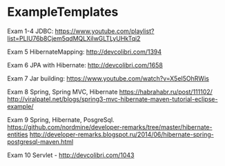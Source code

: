 # ExampleTemplates

Exam 1-4 JDBC: https://www.youtube.com/playlist?list=PLIU76b8Cjem5qdMQLXiIwGLTLyUHkTqi2

Exam 5 HibernateMapping: http://devcolibri.com/1394

Exam 6 JPA with Hibernate: http://devcolibri.com/1658

Exam 7 Jar building: https://www.youtube.com/watch?v=X5eI5OhRWis

Exam 8 Spring, Spring MVC, 
Hibernate https://habrahabr.ru/post/111102/ 
http://viralpatel.net/blogs/spring3-mvc-hibernate-maven-tutorial-eclipse-example/

Exam 9 Spring, Hibernate, PosgreSql. 
https://github.com/nordmine/developer-remarks/tree/master/hibernate-entities
http://developer-remarks.blogspot.ru/2014/06/hibernate-spring-postgresql-maven.html

Exam 10 Servlet - http://devcolibri.com/1043

